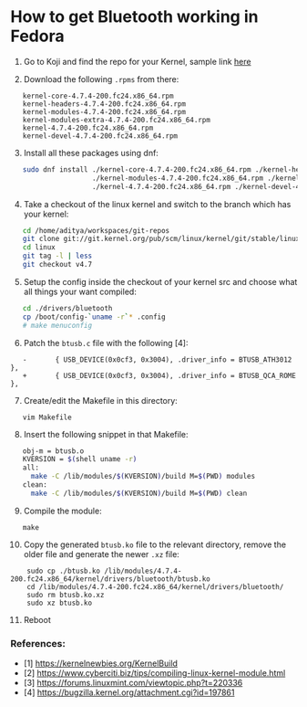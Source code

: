 # How to get Bluetooth working in Fedora

1. Go to Koji and find the repo for your Kernel, sample link [here](https://kojipkgs.fedoraproject.org/packages/kernel/4.7.4/200.fc24/x86_64/)

2. Download the following `.rpms` from there:
```
   kernel-core-4.7.4-200.fc24.x86_64.rpm
   kernel-headers-4.7.4-200.fc24.x86_64.rpm
   kernel-modules-4.7.4-200.fc24.x86_64.rpm
   kernel-modules-extra-4.7.4-200.fc24.x86_64.rpm
   kernel-4.7.4-200.fc24.x86_64.rpm
   kernel-devel-4.7.4-200.fc24.x86_64.rpm
```
3. Install all these packages using dnf:
```bash
   sudo dnf install ./kernel-core-4.7.4-200.fc24.x86_64.rpm ./kernel-headers-4.7.4-200.fc24.x86_64.rpm \
                    ./kernel-modules-4.7.4-200.fc24.x86_64.rpm ./kernel-modules-extra-4.7.4-200.fc24.x86_64.rpm \
                    ./kernel-4.7.4-200.fc24.x86_64.rpm ./kernel-devel-4.7.4-200.fc24.x86_64.rpm
```
4. Take a checkout of the linux kernel and switch to the branch which has your kernel:
```bash
   cd /home/aditya/workspaces/git-repos
   git clone git://git.kernel.org/pub/scm/linux/kernel/git/stable/linux-stable.git
   cd linux
   git tag -l | less
   git checkout v4.7
```
5. Setup the config inside the checkout of your kernel src and choose what all things your want compiled:
```bash
   cd ./drivers/bluetooth
   cp /boot/config-`uname -r`* .config
   # make menuconfig
```
6. Patch the `btusb.c` file with the following [4]:
```
   -       { USB_DEVICE(0x0cf3, 0x3004), .driver_info = BTUSB_ATH3012 },
   +       { USB_DEVICE(0x0cf3, 0x3004), .driver_info = BTUSB_QCA_ROME },
```
7. Create/edit the Makefile in this directory:
```
   vim Makefile
```
8. Insert the following snippet in that Makefile:
```bash
   obj-m = btusb.o
   KVERSION = $(shell uname -r)
   all:
     make -C /lib/modules/$(KVERSION)/build M=$(PWD) modules
   clean:
     make -C /lib/modules/$(KVERSION)/build M=$(PWD) clean
```
9. Compile the module:
```
   make
```
10. Copy the generated `btusb.ko` file to the relevant directory, remove the older file and generate the newer `.xz` file:
```
    sudo cp ./btusb.ko /lib/modules/4.7.4-200.fc24.x86_64/kernel/drivers/bluetooth/btusb.ko
    cd /lib/modules/4.7.4-200.fc24.x86_64/kernel/drivers/bluetooth/
    sudo rm btusb.ko.xz
    sudo xz btusb.ko
```
11. Reboot


### References:
* [1] https://kernelnewbies.org/KernelBuild
* [2] https://www.cyberciti.biz/tips/compiling-linux-kernel-module.html
* [3] https://forums.linuxmint.com/viewtopic.php?t=220336
* [4] https://bugzilla.kernel.org/attachment.cgi?id=197861
